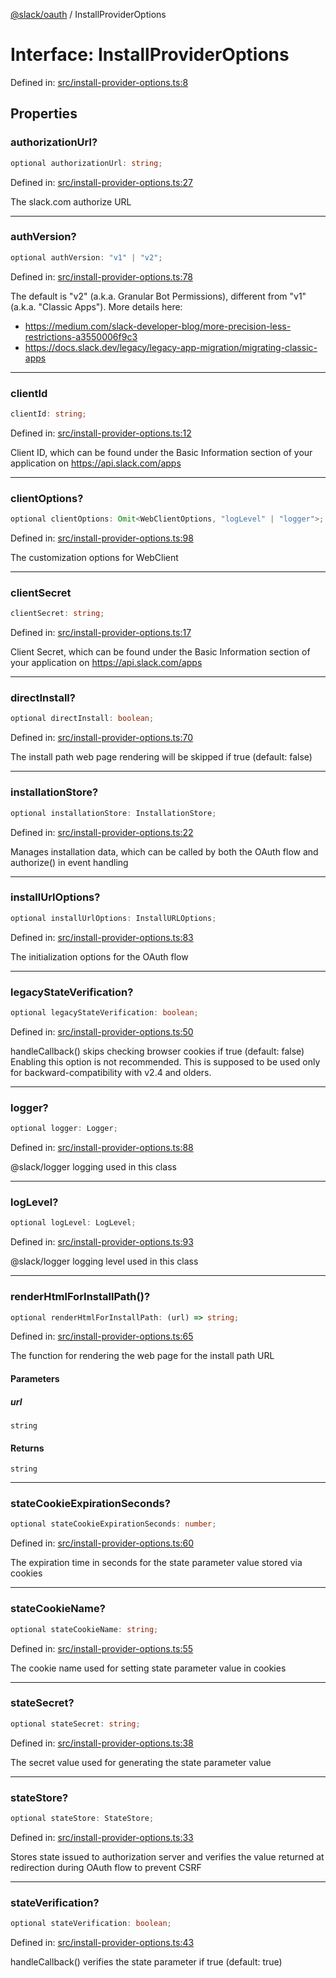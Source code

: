 [@slack/oauth](../index.md) / InstallProviderOptions

# Interface: InstallProviderOptions

Defined in: [src/install-provider-options.ts:8](https://github.com/slackapi/node-slack-sdk/blob/main/packages/oauth/src/install-provider-options.ts#L8)

## Properties

### authorizationUrl?

```ts
optional authorizationUrl: string;
```

Defined in: [src/install-provider-options.ts:27](https://github.com/slackapi/node-slack-sdk/blob/main/packages/oauth/src/install-provider-options.ts#L27)

The slack.com authorize URL

***

### authVersion?

```ts
optional authVersion: "v1" | "v2";
```

Defined in: [src/install-provider-options.ts:78](https://github.com/slackapi/node-slack-sdk/blob/main/packages/oauth/src/install-provider-options.ts#L78)

The default is "v2" (a.k.a. Granular Bot Permissions), different from "v1" (a.k.a. "Classic Apps").
More details here:
- https://medium.com/slack-developer-blog/more-precision-less-restrictions-a3550006f9c3
- https://docs.slack.dev/legacy/legacy-app-migration/migrating-classic-apps

***

### clientId

```ts
clientId: string;
```

Defined in: [src/install-provider-options.ts:12](https://github.com/slackapi/node-slack-sdk/blob/main/packages/oauth/src/install-provider-options.ts#L12)

Client ID, which can be found under the Basic Information section of your application on https://api.slack.com/apps

***

### clientOptions?

```ts
optional clientOptions: Omit<WebClientOptions, "logLevel" | "logger">;
```

Defined in: [src/install-provider-options.ts:98](https://github.com/slackapi/node-slack-sdk/blob/main/packages/oauth/src/install-provider-options.ts#L98)

The customization options for WebClient

***

### clientSecret

```ts
clientSecret: string;
```

Defined in: [src/install-provider-options.ts:17](https://github.com/slackapi/node-slack-sdk/blob/main/packages/oauth/src/install-provider-options.ts#L17)

Client Secret, which can be found under the Basic Information section of your application on https://api.slack.com/apps

***

### directInstall?

```ts
optional directInstall: boolean;
```

Defined in: [src/install-provider-options.ts:70](https://github.com/slackapi/node-slack-sdk/blob/main/packages/oauth/src/install-provider-options.ts#L70)

The install path web page rendering will be skipped if true (default: false)

***

### installationStore?

```ts
optional installationStore: InstallationStore;
```

Defined in: [src/install-provider-options.ts:22](https://github.com/slackapi/node-slack-sdk/blob/main/packages/oauth/src/install-provider-options.ts#L22)

Manages installation data, which can be called by both the OAuth flow and authorize() in event handling

***

### installUrlOptions?

```ts
optional installUrlOptions: InstallURLOptions;
```

Defined in: [src/install-provider-options.ts:83](https://github.com/slackapi/node-slack-sdk/blob/main/packages/oauth/src/install-provider-options.ts#L83)

The initialization options for the OAuth flow

***

### legacyStateVerification?

```ts
optional legacyStateVerification: boolean;
```

Defined in: [src/install-provider-options.ts:50](https://github.com/slackapi/node-slack-sdk/blob/main/packages/oauth/src/install-provider-options.ts#L50)

handleCallback() skips checking browser cookies if true (default: false)
Enabling this option is not recommended.
This is supposed to be used only for backward-compatibility with v2.4 and olders.

***

### logger?

```ts
optional logger: Logger;
```

Defined in: [src/install-provider-options.ts:88](https://github.com/slackapi/node-slack-sdk/blob/main/packages/oauth/src/install-provider-options.ts#L88)

@slack/logger logging used in this class

***

### logLevel?

```ts
optional logLevel: LogLevel;
```

Defined in: [src/install-provider-options.ts:93](https://github.com/slackapi/node-slack-sdk/blob/main/packages/oauth/src/install-provider-options.ts#L93)

@slack/logger logging level used in this class

***

### renderHtmlForInstallPath()?

```ts
optional renderHtmlForInstallPath: (url) => string;
```

Defined in: [src/install-provider-options.ts:65](https://github.com/slackapi/node-slack-sdk/blob/main/packages/oauth/src/install-provider-options.ts#L65)

The function for rendering the web page for the install path URL

#### Parameters

##### url

`string`

#### Returns

`string`

***

### stateCookieExpirationSeconds?

```ts
optional stateCookieExpirationSeconds: number;
```

Defined in: [src/install-provider-options.ts:60](https://github.com/slackapi/node-slack-sdk/blob/main/packages/oauth/src/install-provider-options.ts#L60)

The expiration time in seconds for the state parameter value stored via cookies

***

### stateCookieName?

```ts
optional stateCookieName: string;
```

Defined in: [src/install-provider-options.ts:55](https://github.com/slackapi/node-slack-sdk/blob/main/packages/oauth/src/install-provider-options.ts#L55)

The cookie name used for setting state parameter value in cookies

***

### stateSecret?

```ts
optional stateSecret: string;
```

Defined in: [src/install-provider-options.ts:38](https://github.com/slackapi/node-slack-sdk/blob/main/packages/oauth/src/install-provider-options.ts#L38)

The secret value used for generating the state parameter value

***

### stateStore?

```ts
optional stateStore: StateStore;
```

Defined in: [src/install-provider-options.ts:33](https://github.com/slackapi/node-slack-sdk/blob/main/packages/oauth/src/install-provider-options.ts#L33)

Stores state issued to authorization server
and verifies the value returned at redirection during OAuth flow to prevent CSRF

***

### stateVerification?

```ts
optional stateVerification: boolean;
```

Defined in: [src/install-provider-options.ts:43](https://github.com/slackapi/node-slack-sdk/blob/main/packages/oauth/src/install-provider-options.ts#L43)

handleCallback() verifies the state parameter if true (default: true)
